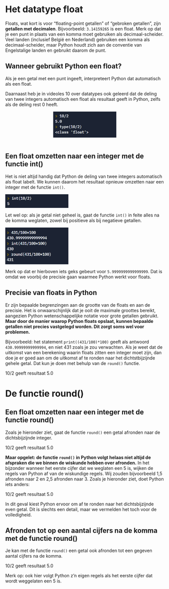 # Het datatype float
Floats, wat kort is voor “floating-point getallen” of “gebroken getallen”, zijn **getallen met decimalen**. Bijvoorbeeld: <code>3.14159265</code> is een float. Merk op dat je een punt in plaats van een komma moet gebruiken als decimaal-scheider. Veel landen (inclusief België en Nederland) gebruiken een komma als decimaal-scheider, maar Python houdt zich aan de conventie van Engelstalige landen en gebruikt daarom de punt.

## Wanneer gebruikt Python een float?
Als je een getal met een punt ingeeft, interpreteert Python dat automatisch als een float.

Daarnaast heb je in videoles 10 over datatypes ook geleerd dat de deling van twee integers automatisch een float als resultaat geeft in Python, zelfs als de deling rest 0 heeft.

<div align="center">
  <img src="media/afronden_bij_float.png" align="center" width="200px" data-caption="10/2 geeft als resultaat de float 5.0" />
</div>
<br>

## Een float omzetten naar een integer met de functie int()
<p>Het is niet altijd handig dat Python de deling van twee integers automatisch als float labelt. We kunnen daarom het resultaat opnieuw omzetten naar een integer met de functie <code>int()</code>.</p>
<img src="media/afronden_bij_float_toInt.png" align="center" width="200px" data-caption="10/2 geeft als resultaat de float 5.0" />

<p>Let wel op: als je getal niet geheel is, gaat de functie <code>int()</code> in feite alles na de komma weglaten, zowel bij positieve als bij negatieve getallen.</p>
<img src="media/afronden_bij_float_precisie.png" align="center" width="200px" data-caption="10/2 geeft als resultaat de float 5.0" />

<p>Merk op dat er hierboven iets geks gebeurt voor <code>5.9999999999999999</code>. Dat is omdat we voorbij de precisie gaan waarmee Python werkt voor floats.</p>


## Precisie van floats in Python
Er zijn bepaalde begrenzingen aan de grootte van de floats en aan de precisie. Het is onwaarschijnlijk dat je ooit de maximale groottes bereikt, aangezien Python wetenschappelijke notatie voor grote getallen gebruikt. **Maar door de manier waarop Python floats opslaat, kunnen bepaalde getallen niet precies vastgelegd worden. Dit zorgt soms wel voor problemen.**

Bijvoorbeeld: het statement <code>print((431/100)*100)</code> geeft als antwoord <code>430.99999999999994</code>, en niet 431 zoals je zou verwachten. Als je weet dat de uitkomst van een berekening waarin floats zitten een integer moet zijn, dan doe je er goed aan om de uitkomst af te ronden naar het dichtstbijzijnde gehele getal. Dat kun je doen met behulp van de <code>round()</code> functie.

10/2 geeft resultaat 5.0

# De functie round()
## Een float omzetten naar een integer met de functie round()
Zoals je hieronder ziet, gaat de functie <code>round()</code> een getal afronden naar de dichtsbijzijnde integer.

10/2 geeft resultaat 5.0

**Maar opgelet: de functie <code>round()</code> in Python volgt helaas niet altijd de afspraken die we binnen de wiskunde hebben over afronden.** In het bijzonder wanneer het eerste cijfer dat we weglaten een 5 is, wijken de regels van Python af van de wiskundige regels. Wij zouden bijvoorbeeld 1,5 afronden naar 2 en 2,5 afronden naar 3. Zoals je hieronder ziet, doet Python iets anders:

10/2 geeft resultaat 5.0

In dit geval kiest Python ervoor om af te ronden naar het dichtsbijzijnde even getal. Dit is slechts een detail, maar we vermelden het toch voor de volledigheid.

## Afronden tot op een aantal cijfers na de komma met de functie round()
Je kan met de functie <code>round()</code> een getal ook afronden tot een gegeven aantal cijfers na de komma.

10/2 geeft resultaat 5.0

Merk op: ook hier volgt Python z’n eigen regels als het eerste cijfer dat wordt weggelaten een 5 is.
